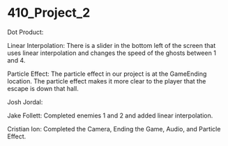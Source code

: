 # 410_Project_2

Dot Product:

Linear Interpolation: There is a slider in the bottom left of the screen that uses linear interpolation and changes the speed of the ghosts between 1 and 4.

Particle Effect: The particle effect in our project is at the GameEnding location. The particle effect makes it more clear to the player that the escape is down that hall.

Josh Jordal:

Jake Follett: Completed enemies 1 and 2 and added linear interpolation.

Cristian Ion: Completed the Camera, Ending the Game, Audio, and Particle Effect.
